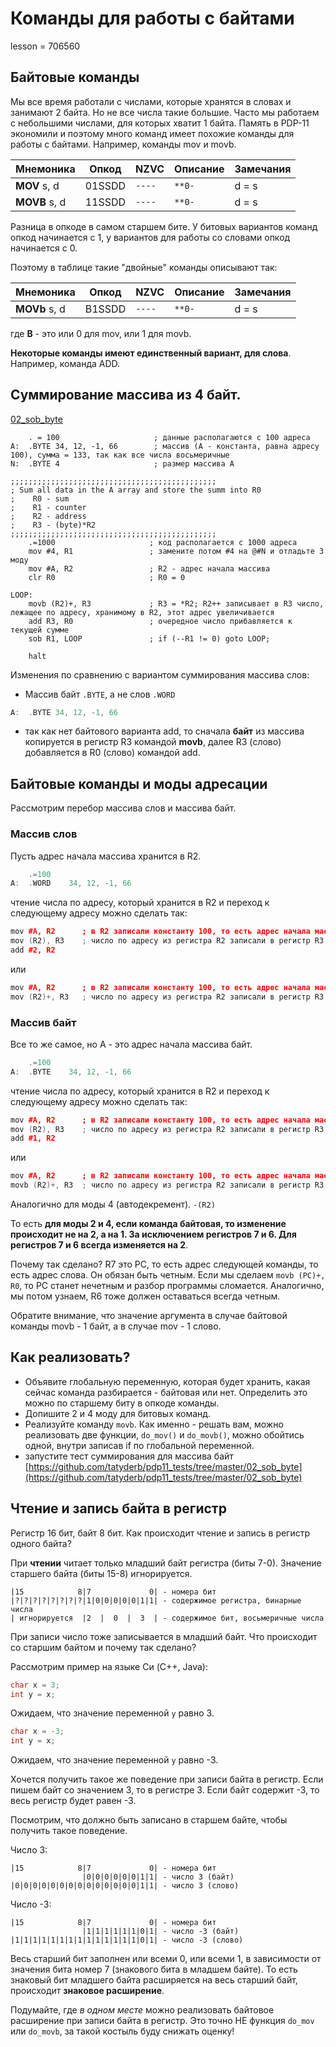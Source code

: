# Команды для работы с байтами

lesson = 706560

## Байтовые команды

Мы все время работали с числами, которые хранятся в словах и занимают 2 байта. Но не все числа такие большие. Часто мы работаем с небольшими числами, для которых хватит 1 байта. Память в PDP-11 экономили и поэтому много команд имеет похожие команды для работы с байтами. Например, команды mov и movb.

| Мнемоника | Опкод | NZVC | Описание | Замечания |
|----|----|----|----|----|
| **MOV** s, d | 01SSDD | `----` | `**0-` | d = s |
| **MOVB** s, d | 11SSDD | `----` | `**0-` | d = s |

Разница в опкоде в самом старшем бите. У битовых вариантов команд опкод начинается с 1, у вариантов для работы со словами опкод начинается с 0.

Поэтому в таблице такие "двойные" команды описывают так:

| Мнемоника | Опкод | NZVC | Описание | Замечания |
|----|----|----|----|----|
| **MOVb** s, d | B1SSDD | `----` | `**0-` | d = s |

где **B** - это или 0 для mov, или 1 для movb.

**Некоторые команды имеют единственный вариант, для слова**. Например, команда ADD.

## Суммирование массива из 4 байт.

[02_sob_byte](https://github.com/tatyderb/pdp11_tests/tree/master/02_sob_byte)

```
    . = 100                     ; данные располагаются с 100 адреса
A:  .BYTE 34, 12, -1, 66        ; массив (А - константа, равна адресу 100), сумма = 133, так как все числа восьмеричные
N:  .BYTE 4                     ; размер массива А

;;;;;;;;;;;;;;;;;;;;;;;;;;;;;;;;;;;;;;;;;;;;;;
; Sum all data in the A array and store the summ into R0
;    R0 - sum
;    R1 - counter
;    R2 - address
;    R3 - (byte)*R2
;;;;;;;;;;;;;;;;;;;;;;;;;;;;;;;;;;;;;;;;;;;;;;    
    .=1000                     ; код располагается с 1000 адреса
    mov #4, R1                 ; замените потом #4 на @#N и отладьте 3 моду
    mov #A, R2                 ; R2 - адрес начала массива
    clr R0                     ; R0 = 0
    
LOOP:
    movb (R2)+, R3             ; R3 = *R2; R2++ записывает в R3 число, лежащее по адресу, хранимому в R2, этот адрес увеличивается
    add R3, R0                 ; очередное число прибавляется к текущей сумме
    sob R1, LOOP               ; if (--R1 != 0) goto LOOP;
    
    halt
```

Изменения по сравнению с вариантом суммирования массива слов:

* Массив байт `.BYTE`, а не слов `.WORD`
```cpp
A:  .BYTE 34, 12, -1, 66
```
* так как нет байтового варианта add, то сначала **байт** из массива копируется в регистр R3 командой **movb**, далее R3 (слово) добавляется в R0 (слово) командой add.

## Байтовые команды и моды адресации

Рассмотрим перебор массива слов и массива байт. 

### Массив слов

Пусть адрес начала массива хранится в R2. 
```cpp
    .=100
A:  .WORD    34, 12, -1, 66
```
чтение числа по адресу, который хранится в R2 и переход к следующему адресу можно сделать так:
```cpp
mov #A, R2      ; в R2 записали константу 100, то есть адрес начала массива А
mov (R2), R3    ; число по адресу из регистра R2 записали в регистр R3
add #2, R2
```
или
```cpp
mov #A, R2      ; в R2 записали константу 100, то есть адрес начала массива А
mov (R2)+, R3   ; число по адресу из регистра R2 записали в регистр R3, R2 увеличился на 2
```

### Массив байт

Все то же самое, но А - это адрес начала массива байт.

```cpp
    .=100
A:  .BYTE    34, 12, -1, 66
```
чтение числа по адресу, который хранится в R2 и переход к следующему адресу можно сделать так:
```cpp
mov #A, R2      ; в R2 записали константу 100, то есть адрес начала массива А
mov (R2), R3    ; число по адресу из регистра R2 записали в регистр R3
add #1, R2
```
или
```cpp
mov #A, R2      ; в R2 записали константу 100, то есть адрес начала массива А
movb (R2)+, R3  ; число по адресу из регистра R2 записали в регистр R3, R2 увеличился на 1
```

Аналогично для моды 4 (автодекремент). `-(R2)`

То есть **для моды 2 и 4, если команда байтовая, то изменение происходит не на 2, а на 1. За исключением регистров 7 и 6. Для регистров 7 и 6 всегда изменяется на 2**.

Почему так сделано? R7 это PC, то есть адрес следующей команды, то есть адрес слова. Он обязан быть четным. Если мы сделаем `movb (PC)+, R0`, то PC станет нечетным и разбор программы сломается. Аналогично, мы потом узнаем, R6 тоже должен оставаться всегда четным.

Обратите внимание, что значение аргумента в случае байтовой команды movb - 1 байт, а в случае mov - 1 слово.

## Как реализовать?

* Объявите глобальную переменную, которая будет хранить, какая сейчас команда разбирается - байтовая или нет. Определить это можно по старшему биту в опкоде команды.
* Допишите 2 и 4 моду для битовых команд.
* Реализуйте команду `movb`. Как именно - решать вам, можно реализовать две функции, `do_mov()` и `do_movb()`, можно обойтись одной, внутри записав if по глобальной переменной.
* запустите тест суммирования для массива байт [https://github.com/tatyderb/pdp11_tests/tree/master/02_sob_byte](https://github.com/tatyderb/pdp11_tests/tree/master/02_sob_byte)

## Чтение и запись байта в регистр

Регистр 16 бит, байт 8 бит. Как происходит чтение и запись в регистр одного байта?

При **чтении** читает только младший байт регистра (биты 7-0). Значение старшего байта (биты 15-8) игнорируется.

```
|15            8|7             0| - номера бит
|?|?|?|?|?|?|?|?|1|0|0|0|0|0|1|1| - содержимое регистра, бинарные числа
| игнорируется  |2  |  0  |  3  | - содержимое бит, восьмеричные числа
```

При записи число тоже записывается в младший байт. Что происходит со старшим байтом и почему так сделано?

Рассмотрим пример на языке Си (C++, Java):
```cpp
char x = 3;
int y = x;
```
Ожидаем, что значение переменной `y` равно 3.

```cpp
char x = -3;
int y = x;
```
Ожидаем, что значение переменной `y` равно -3.

Хочется получить такое же поведение при записи байта в регистр. Если пишем байт со значением 3, то в регистре 3. Если байт содержит -3, то весь регистр будет равен -3.

Посмотрим, что должно быть записано в старшем байте, чтобы получить такое поведение.

Число 3:
```
|15            8|7             0| - номера бит
                |0|0|0|0|0|0|1|1| - число 3 (байт)
|0|0|0|0|0|0|0|0|0|0|0|0|0|0|1|1| - число 3 (слово)
```
Число -3:
```
|15            8|7             0| - номера бит
                |1|1|1|1|1|1|0|1| - число -3 (байт)
|1|1|1|1|1|1|1|1|1|1|1|1|1|1|0|1| - число -3 (слово)
```
Весь старший бит заполнен или всеми 0, или всеми 1, в зависимости от значения бита номер 7 (знакового бита в младшем байте). То есть знаковый бит младшего байта расширяется на весь старший байт, происходит **знаковое расширение**.

Подумайте, где *в одном месте* можно реализовать байтовое расширение при записи байта в регистр. Это точно НЕ функция `do_mov` или `do_movb`, за такой костыль буду снижать оценку!